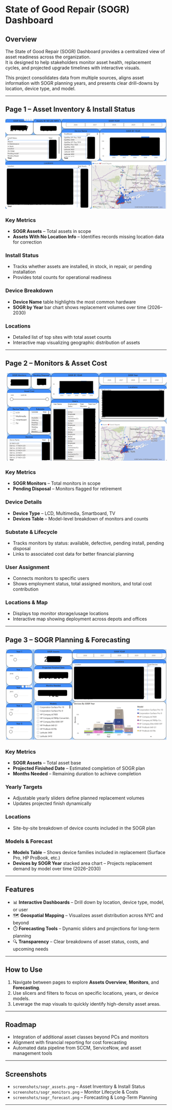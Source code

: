 # State of Good Repair (SOGR) Dashboard

## Overview
The State of Good Repair (SOGR) Dashboard provides a centralized view of asset readiness across the organization.  
It is designed to help stakeholders monitor asset health, replacement cycles, and projected upgrade timelines with interactive visuals.  

This project consolidates data from multiple sources, aligns asset information with SOGR planning years, and presents clear drill-downs by location, device type, and model.  

---

## Page 1 – Asset Inventory & Install Status

![SOGR Assets Overview](https://github.com/Avimaslow/SOGR/blob/main/Screenshots/SOGRMainPageBlackedOut.png)

### Key Metrics
- **SOGR Assets** – Total assets in scope 
- **Assets With No Location Info** – Identifies records missing location data for correction  

### Install Status
- Tracks whether assets are installed, in stock, in repair, or pending installation  
- Provides total counts for operational readiness  

### Device Breakdown
- **Device Name** table highlights the most common hardware
- **SOGR by Year** bar chart shows replacement volumes over time (2026–2030)  

### Locations
- Detailed list of top sites with total asset counts  
- Interactive map visualizing geographic distribution of assets  

---

## Page 2 – Monitors & Asset Cost

![SOGR Monitors](https://github.com/Avimaslow/SOGR/blob/main/Screenshots/MonitorsSogrBlackedOut.png)

### Key Metrics
- **SOGR Monitors** – Total monitors in scope  
- **Pending Disposal** – Monitors flagged for retirement  

### Device Details
- **Device Type** – LCD, Multimedia, Smartboard, TV  
- **Devices Table** – Model-level breakdown of monitors and counts  

### Substate & Lifecycle
- Tracks monitors by status: available, defective, pending install, pending disposal  
- Links to associated cost data for better financial planning  

### User Assignment
- Connects monitors to specific users  
- Shows employment status, total assigned monitors, and total cost contribution  

### Locations & Map
- Displays top monitor storage/usage locations  
- Interactive map showing deployment across depots and offices  

---

## Page 3 – SOGR Planning & Forecasting

![SOGR Forecasting](https://github.com/Avimaslow/SOGR/blob/main/Screenshots/ScenarioPageBlackedOut.png)

### Key Metrics
- **SOGR Assets** – Total asset base 
- **Projected Finished Date** – Estimated completion of SOGR plan 
- **Months Needed** – Remaining duration to achieve completion 

### Yearly Targets
- Adjustable yearly sliders define planned replacement volumes  
- Updates projected finish dynamically  

### Locations
- Site-by-site breakdown of device counts included in the SOGR plan  

### Models & Forecast
- **Models Table** – Shows device families included in replacement (Surface Pro, HP ProBook, etc.)  
- **Devices by SOGR Year** stacked area chart – Projects replacement demand by model over time (2026–2030)  

---

## Features

- 📊 **Interactive Dashboards** – Drill down by location, device type, model, or user  
- 🗺️ **Geospatial Mapping** – Visualizes asset distribution across NYC and beyond  
- ⏱️ **Forecasting Tools** – Dynamic sliders and projections for long-term planning  
- 🔍 **Transparency** – Clear breakdowns of asset status, costs, and upcoming needs  

---

## How to Use
1. Navigate between pages to explore **Assets Overview**, **Monitors**, and **Forecasting**.  
2. Use slicers and filters to focus on specific locations, years, or device models.  
3. Leverage the map visuals to quickly identify high-density asset areas.  

---

## Roadmap
- Integration of additional asset classes beyond PCs and monitors  
- Alignment with financial reporting for cost forecasting  
- Automated data pipeline from SCCM, ServiceNow, and asset management tools  

---

## Screenshots
- `screenshots/sogr_assets.png` – Asset Inventory & Install Status  
- `screenshots/sogr_monitors.png` – Monitor Lifecycle & Costs  
- `screenshots/sogr_forecast.png` – Forecasting & Long-Term Planning  

---
